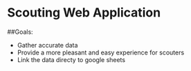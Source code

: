 # Scouting Web Application

##Goals:

* Gather accurate data
* Provide a more pleasant and easy experience for scouters
* Link the data directy to google sheets
